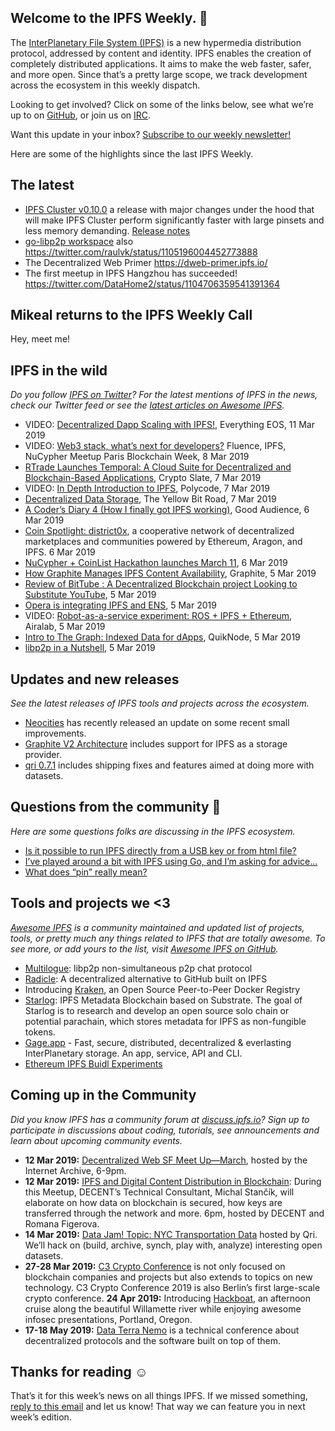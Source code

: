 ## Welcome to the IPFS Weekly. 👋

The [InterPlanetary File System (IPFS)](https://ipfs.io/) is a new hypermedia distribution protocol, addressed by content and identity. IPFS enables the creation of completely distributed applications. It aims to make the web faster, safer, and more open. Since that’s a pretty large scope, we track development across the ecosystem in this weekly dispatch.

Looking to get involved? Click on some of the links below, see what we’re up to on [GitHub](https://github.com/ipfs), or join us on [IRC](https://riot.im/app/#/room/#ipfs:matrix.org).

Want this update in your inbox? [Subscribe to our weekly newsletter!](https://tinyletter.com/ipfsnewsletter)

Here are some of the highlights since the last IPFS Weekly.


## The latest

+ [IPFS Cluster v0.10.0](https://github.com/ipfs/ipfs-cluster/blob/master/CHANGELOG.md) a release with major changes under the hood that will make IPFS Cluster perform significantly faster with large pinsets and less memory demanding. [Release notes](https://cluster.ipfs.io/news/0.10.0_release/)
+ [go-libp2p workspace](https://github.com/libp2p/workspace-go-libp2p) also https://twitter.com/raulvk/status/1105196004452773888
+ The Decentralized Web Primer https://dweb-primer.ipfs.io/
+ The first meetup in IPFS Hangzhou has succeeded! https://twitter.com/DataHome2/status/1104706359541391364


## Mikeal returns to the IPFS Weekly Call

Hey, meet me!

 
## IPFS in the wild
*Do you follow [IPFS on Twitter](https://twitter.com/IPFSbot)? For the latest mentions of IPFS in the news, check our Twitter feed or see the [latest articles on Awesome IPFS](https://awesome.ipfs.io/categories/articles/).* 

+ VIDEO: [Decentralized Dapp Scaling with IPFS!](https://www.youtube.com/watch?time_continue=2&v=-XdVnK22mZc), Everything EOS, 11 Mar 2019
+ VIDEO: [Web3 stack, what’s next for developers?](https://www.youtube.com/watch?v=N76-HcQDuhQ&feature=youtu.be) Fluence, IPFS, NuCypher Meetup Paris Blockchain Week, 8 Mar 2019
+ [RTrade Launches Temporal: A Cloud Suite for Decentralized and Blockchain-Based Applications](https://cryptoslate.com/press-releases/rtrade-launches-temporal-a-cloud-suite-for-decentralized-and-blockchain-based-applications/), Crypto Slate, 7 Mar 2019
+ VIDEO: [In Depth Introduction to IPFS](https://www.youtube.com/watch?v=GJ2980DWdyc), Polycode, 7 Mar 2019
+ [Decentralized Data Storage](https://theyellowbitroad.com/blog/2019/03/07/decentralized-data-storage/), The Yellow Bit Road, 7 Mar 2019
+ [A Coder’s Diary 4 (How I finally got IPFS working)](https://blog.goodaudience.com/a-coders-diary-4-how-i-finally-got-ipfs-working-60f1fb6a4972), Good Audience, 6 Mar 2019
+ [Coin Spotlight: district0x](https://medium.com/coinplan-insights/coin-spotlight-district0x-4abf46d102e2), a cooperative network of decentralized marketplaces and communities powered by Ethereum, Aragon, and IPFS. 6 Mar 2019
+ [NuCypher + CoinList Hackathon launches March 11](https://medium.com/@coinlist/nucypher-coinlist-hackathon-launches-march-11-6265d2368443), 6 Mar 2019
+ [How Graphite Manages IPFS Content Availability](https://medium.com/the-lead/how-graphite-manages-ipfs-content-availability-17443ef1e959), Graphite, 5 Mar 2019
+ [Review of BitTube : A Decentralized Blockchain project Looking to Substitute YouTube](https://www.cryptonewsz.com/review-of-bittube-a-decentralized-blockchain-project-looking-to-substitute-youtube/10611/), 5 Mar 2019
+ [Opera is integrating IPFS and ENS](https://twitter.com/ensdomains/status/1102884419017297921), 5 Mar 2019
+ VIDEO: [Robot-as-a-service experiment: ROS + IPFS + Ethereum](https://www.youtube.com/watch?v=-GgnykaVWeQ), Airalab, 5 Mar 2019
+ [Intro to The Graph: Indexed Data for dApps](https://medium.com/quiknode/an-intro-to-the-graph-indexed-data-for-dapps-4d83011d0d99), QuikNode, 5 Mar 2019
+ [libp2p in a Nutshell](https://medium.com/@seraya/libp2p-in-a-nutshell-2cfbcb519c87), 5 Mar 2019

## Updates and new releases
*See the latest releases of IPFS tools and projects across the ecosystem.*

+ [Neocities](https://blog.neocities.org/blog/2018/03/06/cdn-and-file-improvements.html) has recently released an update on some recent small improvements.
+ [Graphite V2 Architecture](https://medium.com/the-lead/graphite-v2-architecture-cae4dacb375) includes support for IPFS as a storage provider.
+ [qri 0.7.1](https://github.com/qri-io/qri/releases/tag/v0.7.1) includes shipping fixes and features aimed at doing more with datasets. 


## Questions from the community 🤔
*Here are some questions folks are discussing in the IPFS ecosystem.*

+ [Is it possible to run IPFS directly from a USB key or from html file?](https://discuss.ipfs.io/t/run-ipfs-from-a-usb-key-or-a-html-file/5011)
+ [I’ve played around a bit with IPFS using Go, and I’m asking for advice...](https://discuss.ipfs.io/t/learn-to-use-ipfs-with-go/5010)
+ [What does “pin” really mean?](https://discuss.ipfs.io/t/i-am-new-to-this-and-i-have-several-questions/4982)


## Tools and projects we <3
*[Awesome IPFS](https://awesome.ipfs.io/) is a community maintained and updated list of projects, tools, or pretty much any things related to IPFS that are totally awesome. To see more, or add yours to the list, visit [Awesome IPFS on GitHub](https://github.com/ipfs/awesome-ipfs).* 

+ [Multilogue](https://github.com/assemblaj/Multilogue): libp2p non-simultaneous p2p chat protocol
+ [Radicle](http://www.radicle.xyz/): A decentralized alternative to GitHub built on IPFS
+ Introducing [Kraken](https://eng.uber.com/introducing-kraken/), an Open Source Peer-to-Peer Docker Registry
+ [Starlog](https://github.com/PACTCare/Starlog): IPFS Metadata Blockchain based on Substrate. The goal of Starlog is to research and develop an open source solo chain or potential parachain, which stores metadata for IPFS as non-fungible tokens. 
+ [Gage.app](https://github.com/tunnckoCore/gage) - Fast, secure, distributed, decentralized & everlasting InterPlanetary storage. An app, service, API and CLI.
+ [Ethereum IPFS Buidl Experiments](https://medium.com/@megaadmin/ethereum-ipfs-buidl-experiments-e97f546b21a0)


## Coming up in the Community
*Did you know IPFS has a community forum at [discuss.ipfs.io](https://discuss.ipfs.io/)? Sign up to participate in discussions about coding, tutorials, see announcements and learn about upcoming community events.*

+ **12 Mar 2019:** [Decentralized Web SF Meet Up—March](https://www.eventbrite.com/e/decentralized-web-sf-meet-upmarch-tickets-56515197477), hosted by the Internet Archive, 6-9pm. 
+ **12 Mar 2019:** [IPFS and Digital Content Distribution in Blockchain](https://www.meetup.com/DECENT/events/259500556/): During this Meetup, DECENT’s Technical Consultant, Michal Stančík, will elaborate on how data on blockchain is secured, how keys are transferred through the network and more. 6pm, hosted by DECENT and Romana Figerova. 
+ **14 Mar 2019:** [Data Jam! Topic: NYC Transportation Data](https://www.meetup.com/Qri-Data-Jam/events/259095254/) hosted by Qri. We’ll hack on (build, archive, synch, play with, analyze) interesting open datasets.
+ **27-28 Mar 2019:** [C3 Crypto Conference](https://crypto-conference.com/) is not only focused on blockchain companies and projects but also extends to topics on new technology. C3 Crypto Conference 2019 is also Berlin’s first large-scale crypto conference.
**24 Apr 2019:** Introducing [Hackboat](https://hackboat.org/), an afternoon cruise along the beautiful Willamette river while enjoying awesome infosec presentations, Portland, Oregon. 
+ **17-18 May 2019:** [Data Terra Nemo](https://dtn.is/) is a technical conference about decentralized protocols and the software built on top of them.

## Thanks for reading ☺️

That’s it for this week’s news on all things IPFS. If we missed something, [reply to this email](mailto:newsletter@ipfs.io) and let us know! That way we can feature you in next week’s edition. 
